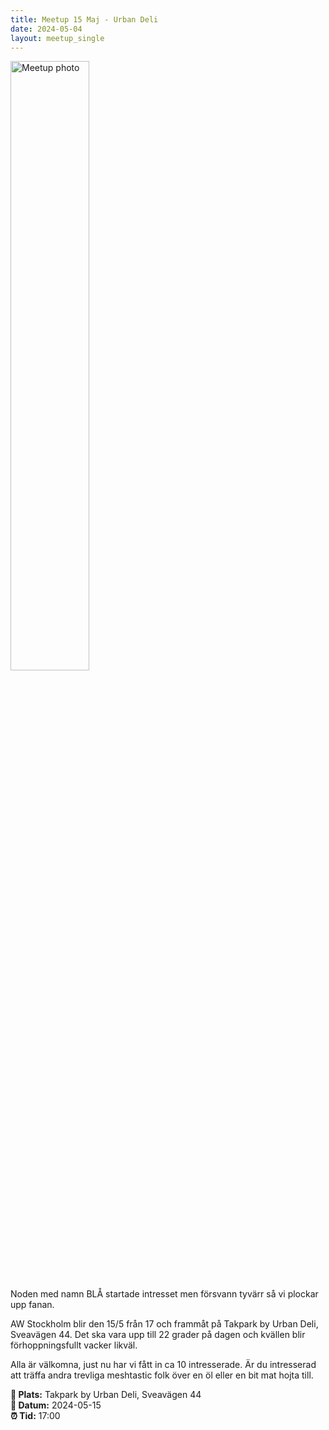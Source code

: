 ```yaml
---
title: Meetup 15 Maj - Urban Deli
date: 2024-05-04
layout: meetup_single
---
```

<img src="https://scontent.fbma6-1.fna.fbcdn.net/v/t39.30808-6/517513963_10165535191003368_2344483791759405240_n.jpg?_nc_cat=108&ccb=1-7&_nc_sid=aa7b47&_nc_ohc=1IQDCYFVitsQ7kNvwFCBidv&_nc_oc=Adm11Q6GHS1gZnsrLV7dVr7LAiRaAch5ST5ibHdJp9rSAqM2tvFt_jjmVHregLuIwT4&_nc_zt=23&_nc_ht=scontent.fbma6-1.fna&_nc_gid=6MV6i5qkzcGiTihEtIBCxA&oh=00_AfVKeRaH00x7qjwO2l0Wo68kgBgRJG252rXJU3vz9VBOhw&oe=68B0F073" alt="Meetup photo" style="width: 50%; height: auto;">


Noden med namn BLÅ startade intresset men försvann tyvärr så vi plockar upp fanan. 

AW Stockholm blir den 15/5 från 17 och frammåt på Takpark by Urban Deli, Sveavägen 44. 
Det ska vara upp till 22 grader på dagen och kvällen blir förhoppningsfullt vacker likväl.

Alla är välkomna, just nu har vi fått in ca 10 intresserade.
Är du intresserad att träffa andra trevliga meshtastic folk över en öl eller en bit mat hojta till. 


__📍 Plats:__  Takpark by Urban Deli, Sveavägen 44  
__📅 Datum:__ 2024-05-15  
__⏰ Tid:__ 17:00 

